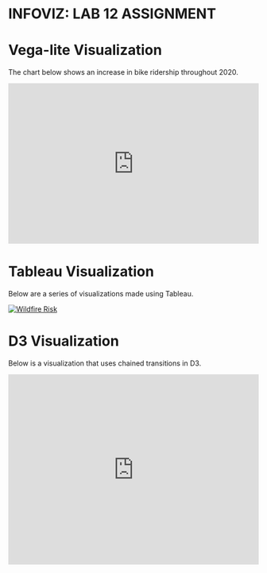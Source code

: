 # INFOVIZ: LAB 12 ASSIGNMENT 
<html>
  <h1>Vega-lite Visualization</h1>
  <p> The chart below shows an increase in bike ridership throughout 2020.</p>
  <iframe width="100%" height="323" frameborder="0"
  src="https://observablehq.com/embed/@info247-spring21/vega-lite-assignment-solution?cells=ex3"></iframe>

  <h1>Tableau Visualization</h1>
  <p>Below are a series of visualizations made using Tableau.</p>
  <div class='tableauPlaceholder' id='viz1618771489456' style='position: relative'><noscript><a href='#'><img alt='Wildfire Risk ' src='https:&#47;&#47;public.tableau.com&#47;static&#47;images&#47;SV&#47;SVIVisualizationsFinal&#47;WildfireRisk&#47;1_rss.png' style='border: none' /></a></noscript><object class='tableauViz'  style='display:none;'><param name='host_url' value='https%3A%2F%2Fpublic.tableau.com%2F' /> <param name='embed_code_version' value='3' /> <param name='path' value='views&#47;SVIVisualizationsFinal&#47;WildfireRisk?:language=en&amp;:embed=y&amp;:display_count=y&amp;publish=yes' /> <param name='toolbar' value='yes' /><param name='static_image' value='https:&#47;&#47;public.tableau.com&#47;static&#47;images&#47;SV&#47;SVIVisualizationsFinal&#47;WildfireRisk&#47;1.png' /> <param name='animate_transition' value='yes' /><param name='display_static_image' value='yes' /><param name='display_spinner' value='yes' /><param name='display_overlay' value='yes' /><param name='display_count' value='yes' /><param name='language' value='en' /><param name='filter' value='publish=yes' /></object></div>                <script type='text/javascript'>                    var divElement = document.getElementById('viz1618771489456');                    var vizElement = divElement.getElementsByTagName('object')[0];                    vizElement.style.width='1016px';vizElement.style.height='991px';                    var scriptElement = document.createElement('script');                    scriptElement.src = 'https://public.tableau.com/javascripts/api/viz_v1.js';                    vizElement.parentNode.insertBefore(scriptElement, vizElement);                </script>
  
  <h1>D3 Visualization</h1>
  <p>Below is a visualization that uses chained transitions in D3.</p>
  <iframe width="100%" height="383" frameborder="0"
  src="https://observablehq.com/embed/@mandyl/lab-11-d3-tutorial-2-creating-an-arc-diagram-with-animated-tr?cells=animatedNodes2"></iframe>
  
  
</html>
